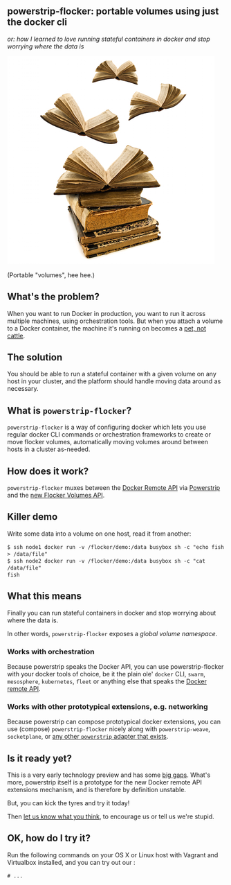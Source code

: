 ## powerstrip-flocker: portable volumes using just the docker cli
*or: how I learned to love running stateful containers in docker and stop worrying where the data is*

![flying books to illustrate portable volumes](resources/flying_books.jpg)

(Portable "volumes", hee hee.)

## What's the problem?

When you want to run Docker in production, you want to run it across multiple machines, using orchestration tools.
But when you attach a volume to a Docker container, the machine it's running on becomes a [pet, not cattle](http://www.theregister.co.uk/2013/03/18/servers_pets_or_cattle_cern/).

## The solution

You should be able to run a stateful container with a given volume on any host in your cluster, and the platform should handle moving data around as necessary.

## What is `powerstrip-flocker`?

`powerstrip-flocker` is a way of configuring docker which lets you use regular docker CLI commands or orchestration frameworks to create or move flocker volumes, automatically moving volumes around between hosts in a cluster as-needed.

## How does it work?

`powerstrip-flocker` muxes between the [Docker Remote API](https://docs.docker.com/reference/api/docker_remote_api/) via [Powerstrip](https://github.com/clusterhq/powerstrip) and the [new Flocker Volumes API](doc-dev.clusterhq.com/advanced/api.html).

## Killer demo

Write some data into a volume on one host, read it from another:

```
$ ssh node1 docker run -v /flocker/demo:/data busybox sh -c "echo fish > /data/file"
$ ssh node2 docker run -v /flocker/demo:/data busybox sh -c "cat /data/file"
fish
```

## What this means

Finally you can run stateful containers in docker and stop worrying about where the data is.

In other words, `powerstrip-flocker` exposes a *global volume namespace*.

### Works with orchestration

Because powerstrip speaks the Docker API, you can use powerstrip-flocker with your docker tools of choice, be it the plain ole' `docker` CLI, `swarm`, `mesosphere`, `kubernetes`, `fleet` or anything else that speaks the [Docker remote API](https://docs.docker.com/reference/api/docker_remote_api/).

### Works with other prototypical extensions, e.g. networking

Because powerstrip can compose prototypical docker extensions, you can use (compose) `powerstrip-flocker` nicely along with `powerstrip-weave`, `socketplane`, or [any other `powerstrip` adapter that exists](https://github.com/clusterhq/powerstrip#powerstrip-adapters).

## Is it ready yet?

This is a very early technology preview and has some [big gaps](https://github.com/ClusterHQ/powerstrip-flocker/issues).
What's more, powerstrip itself is a prototype for the new Docker remote API extensions mechanism, and is therefore by definition unstable.

But, you can kick the tyres and try it today!

Then [let us know what you think](https://github.com/ClusterHQ/powerstrip-flocker/issues/new), to encourage us or tell us we're stupid.

## OK, how do I try it?

Run the following commands on your OS X or Linux host with Vagrant and Virtualbox installed, and you can try out our :

```
# ...
```
